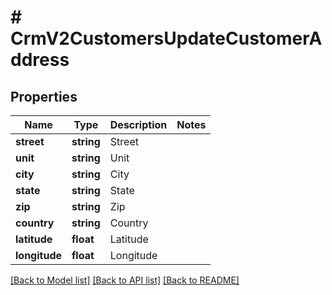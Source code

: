 # # CrmV2CustomersUpdateCustomerAddress

## Properties

Name | Type | Description | Notes
------------ | ------------- | ------------- | -------------
**street** | **string** | Street |
**unit** | **string** | Unit |
**city** | **string** | City |
**state** | **string** | State |
**zip** | **string** | Zip |
**country** | **string** | Country |
**latitude** | **float** | Latitude |
**longitude** | **float** | Longitude |

[[Back to Model list]](../../README.md#models) [[Back to API list]](../../README.md#endpoints) [[Back to README]](../../README.md)
